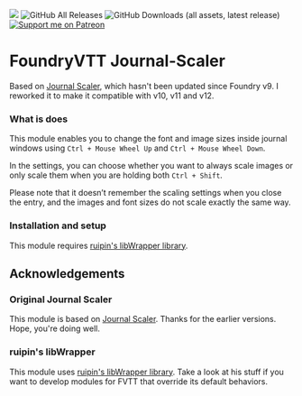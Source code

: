 ![](https://img.shields.io/badge/Foundry-v12-informational) 
![GitHub All Releases](https://img.shields.io/github/downloads/Syrious/foundryvtt-journal-font-scaler/total?label=Downloads+Total)
![GitHub Downloads (all assets, latest release)](https://img.shields.io/github/downloads/Syrious/foundryvtt-journal-font-scaler/latest/total?label=Downloads+Latest)
[![Support me on Patreon](https://img.shields.io/endpoint.svg?url=https%3A%2F%2Fshieldsio-patreon.vercel.app%2Fapi%3Fusername%3DSyriousWorkshop%26type%3Dpatrons&style=flat)](https://patreon.com/SyriousWorkshop)

# FoundryVTT Journal-Scaler
Based on [Journal Scaler](https://github.com/jegasus/journal-scaler), which hasn't been updated since Foundry v9.
I reworked it to make it compatible with v10, v11 and v12.

### What is does
This module enables you to change the font and image sizes inside journal windows using `Ctrl + Mouse Wheel Up` and `Ctrl + Mouse Wheel Down`.

In the settings, you can choose whether you want to always scale images or only scale them when you are holding both `Ctrl + Shift`.

Please note that it doesn’t remember the scaling settings when you close the entry, and the images and font sizes do not scale exactly the same way.
### Installation and setup
This module requires [ruipin's libWrapper library](https://github.com/ruipin/fvtt-lib-wrapper).

## Acknowledgements
### Original Journal Scaler
This module is based on [Journal Scaler](https://github.com/jegasus/journal-scaler). Thanks for the earlier versions. Hope, you're doing well.

### ruipin's libWrapper
This module uses [ruipin's libWrapper library](https://github.com/ruipin/fvtt-lib-wrapper). Take a look at his stuff if you want to develop modules for FVTT that override its default behaviors.
